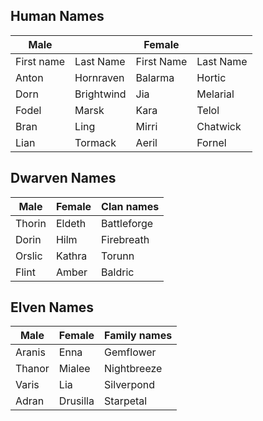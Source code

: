 ## Human Names

| Male | | Female | |
|------|-|--------|-|
| First name | Last Name | First Name | Last Name |
| Anton | Hornraven | Balarma | Hortic |
| Dorn | Brightwind | Jia | Melarial |
| Fodel | Marsk | Kara | Telol |
| Bran | Ling | Mirri | Chatwick |
| Lian | Tormack | Aeril | Fornel |

## Dwarven Names

| Male | Female | Clan names |
|------|--------|------------|
| Thorin | Eldeth | Battleforge |
| Dorin | Hilm | Firebreath |
| Orslic | Kathra | Torunn |
| Flint | Amber | Baldric |

## Elven Names

| Male | Female | Family names |
|------|--------|--------------|
| Aranis | Enna | Gemflower |
| Thanor | Mialee | Nightbreeze |
| Varis | Lia | Silverpond |
| Adran | Drusilla | Starpetal |
